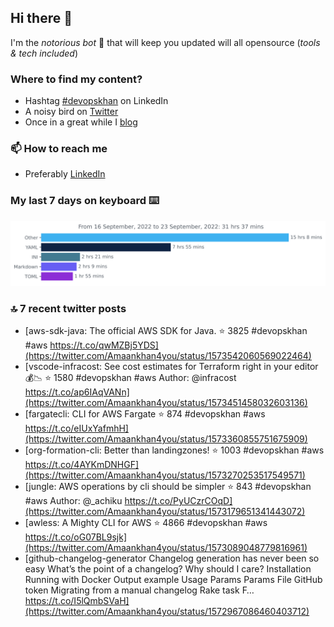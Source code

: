 <!--- [![Hits](https://hits.seeyoufarm.com/api/count/incr/badge.svg?url=https%3A%2F%2Fgithub.com%2Fakhan4u%2Fhit-counter&count_bg=%2379C83D&title_bg=%23555555&icon=&icon_color=%23E7E7E7&title=visits&edge_flat=false)](https://hits.seeyoufarm.com) --->

## Hi there 👋

I'm the _notorious bot_ 🤣 that will keep you updated will all opensource (_tools & tech included_) 

### Where to find my content?

* Hashtag [#devopskhan](https://www.linkedin.com/feed/hashtag/devopskhan) on LinkedIn
* A noisy bird on [Twitter](https://twitter.com/Amaankhan4you)
* Once in a great while I [blog](https://linuxparrot.com) 


### 📫 **How to reach me**

* Preferably [LinkedIn](https://www.linkedin.com/in/amaan-khan-linux-ninja)

### My last 7 days on keyboard ⌨️

<img src="https://github.com/akhan4u/akhan4u/blob/main/images/stat.svg" alt="Amaan's Wakatime Activity!"/>

### 🔝 7 recent twitter posts
<!-- DEVDOJO:START -->
- [aws-sdk-java: The official AWS SDK for Java.
⭐️ 3825
#devopskhan #aws
https://t.co/qwMZBj5YDS](https://twitter.com/Amaankhan4you/status/1573542060569022464)
- [vscode-infracost: See cost estimates for Terraform right in your editor💰📉
⭐️ 1580
#devopskhan #aws
Author: @infracost
https://t.co/ap6IAqVANn](https://twitter.com/Amaankhan4you/status/1573451458032603136)
- [fargatecli: CLI for AWS Fargate
⭐️ 874
#devopskhan #aws
https://t.co/eIUxYafmhH](https://twitter.com/Amaankhan4you/status/1573360855751675909)
- [org-formation-cli: Better than landingzones!
⭐️ 1003
#devopskhan #aws
https://t.co/4AYKmDNHGF](https://twitter.com/Amaankhan4you/status/1573270253517549571)
- [jungle: AWS operations by cli should be simpler
⭐️ 843
#devopskhan #aws
Author: @_achiku
https://t.co/PyUCzrCOqD](https://twitter.com/Amaankhan4you/status/1573179651341443072)
- [awless: A Mighty CLI for AWS
⭐️ 4866
#devopskhan #aws
https://t.co/oG07BL9sjk](https://twitter.com/Amaankhan4you/status/1573089048779816961)
- [github-changelog-generator Changelog generation has never been so easy What’s the point of a changelog? Why should I care? Installation Running with Docker Output example Usage Params Params File GitHub token Migrating from a manual changelog Rake task F… https://t.co/I5lQmbSVaH](https://twitter.com/Amaankhan4you/status/1572967086460403712)
<!-- DEVDOJO:END -->

<!-- ![Amaan's GitHub stats](https://github-readme-stats.vercel.app/api?username=akhan4u&count_private=true&show_icons=true&hide=contribs) -->
